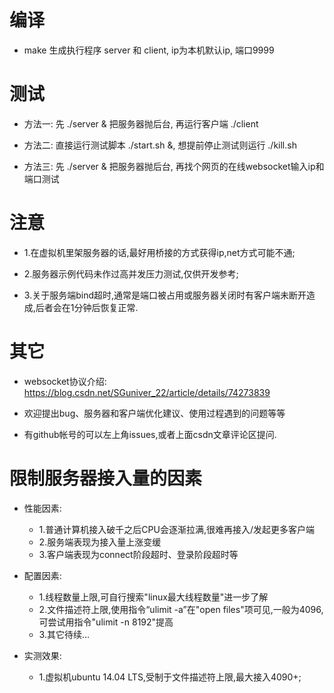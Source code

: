 # 编译

* make 生成执行程序 server 和 client, ip为本机默认ip, 端口9999

# 测试

* 方法一: 先 ./server & 把服务器抛后台, 再运行客户端 ./client

* 方法二: 直接运行测试脚本 ./start.sh &, 想提前停止测试则运行 ./kill.sh

* 方法三: 先 ./server & 把服务器抛后台, 再找个网页的在线websocket输入ip和端口测试

# 注意

* 1.在虚拟机里架服务器的话,最好用桥接的方式获得ip,net方式可能不通;

* 2.服务器示例代码未作过高并发压力测试,仅供开发参考;

* 3.关于服务端bind超时,通常是端口被占用或服务器关闭时有客户端未断开造成,后者会在1分钟后恢复正常.

# 其它

* websocket协议介绍: https://blog.csdn.net/SGuniver_22/article/details/74273839

* 欢迎提出bug、服务器和客户端优化建议、使用过程遇到的问题等等

* 有github帐号的可以左上角issues,或者上面csdn文章评论区提问.

# 限制服务器接入量的因素

* 性能因素:
  * 1.普通计算机接入破千之后CPU会逐渐拉满,很难再接入/发起更多客户端
  * 2.服务端表现为接入量上涨变缓
  * 3.客户端表现为connect阶段超时、登录阶段超时等

* 配置因素:
  * 1.线程数量上限,可自行搜索"linux最大线程数量"进一步了解
  * 2.文件描述符上限,使用指令“ulimit -a”在"open files"项可见,一般为4096,可尝试用指令"ulimit -n 8192"提高
  * 3.其它待续...

* 实测效果:
  * 1.虚拟机ubuntu 14.04 LTS,受制于文件描述符上限,最大接入4090+;
